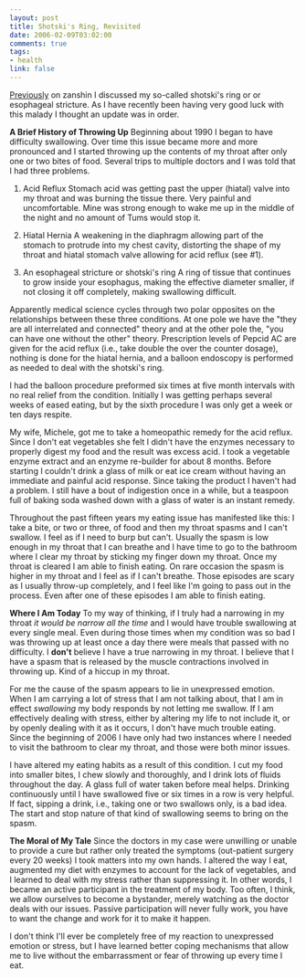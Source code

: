 ```yaml
--- 
layout: post
title: Shotski's Ring, Revisited
date: 2006-02-09T03:02:00
comments: true
tags:
- health
link: false
---
```

<a title="Shotski's Ring" href="http://www.zanshin.net/blogs/000323.html">Previously</a> on zanshin I discussed my so-called shotski's ring or or esophageal stricture. As I have recently been having very good luck with this malady I thought an update was in order.

<strong>A Brief History of Throwing Up</strong>
Beginning about 1990 I began to have difficulty swallowing. Over time this issue became more and more pronounced and I started throwing up the contents of my throat after only one or two bites of food. Several trips to multiple doctors and I was told that I had three problems.

1. Acid Reflux
Stomach acid was getting past the upper (hiatal) valve into my throat and was burning the tissue there. Very painful and uncomfortable. Mine was strong enough to wake me up in the middle of the night and no amount of Tums would stop it.

2. Hiatal Hernia
A weakening in the diaphragm allowing part of the stomach to protrude into my chest cavity, distorting the shape of my throat and hiatal stomach valve allowing for acid reflux (see #1).

3. An esophageal stricture or shotski's ring
A ring of tissue that continues to grow inside your esophagus, making the effective diameter smaller, if not closing it off completely, making swallowing difficult.

Apparently medical science cycles through two polar opposites on the relationships between these three conditions. At one pole we have the "they are all interrelated and connected" theory and at the other pole the, "you can have one without the other" theory. Prescription levels of Pepcid AC are given for the acid reflux (i.e., take double the over the counter dosage), nothing is done for the hiatal hernia, and a balloon endoscopy is performed as needed to deal with the shotski's ring.

I had the balloon procedure preformed six times at five month intervals with no real relief from the condition. Initially I was getting perhaps several weeks of eased eating, but by the sixth procedure I was only get a week or ten days respite.

My wife, Michele, got me to take a homeopathic remedy for the acid reflux. Since I don't eat vegetables she felt I didn't have the enzymes necessary to properly digest my food and the result was excess acid. I took a vegetable enzyme extract and an enzyme re-builder for about 8 months. Before starting I couldn't drink a glass of milk or eat ice cream without having an immediate and painful acid response. Since taking the product I haven't had a problem. I still have a bout of indigestion once in a while, but a teaspoon full of baking soda washed down with a glass of water is an instant remedy.

Throughout the past fifteen years my eating issue has manifested like this: I take a bite, or two or three, of food and then my throat spasms and I can't swallow. I feel as if I need to burp but can't. Usually the spasm is low enough in my throat that I can breathe and I have time to go to the bathroom where I clear my throat by sticking my finger down my throat. Once my throat is cleared I am able to finish eating.  On rare occasion the spasm is higher in my throat and I feel as if I can't breathe. Those episodes are scary as I usually throw-up completely, and I feel like I'm going to pass out in the process. Even after one of these episodes I am able to finish eating.

<strong>Where I Am Today</strong>
To my way of thinking, if I truly had a narrowing in my throat <em>it would be narrow all the time</em> and I would have trouble swallowing at every single meal. Even during those times when my condition was so bad I was throwing up at least once a day there were meals that passed with no difficulty. I <strong>don't</strong> believe I have a true narrowing in my throat. I believe that I have a spasm that is released by the muscle contractions involved in throwing up. Kind of a hiccup in my throat.

For me the cause of the spasm appears to lie in unexpressed emotion. When I am carrying a lot of stress that I am not talking about, that I am in effect <em>swallowing</em> my body responds by not letting me swallow. If I am effectively dealing with stress, either by altering my life to not include it, or by openly dealing with it as it occurs, I don't have much trouble eating. Since the beginning of 2006 I have only had  two instances where I needed to visit the bathroom to clear my throat, and those were both minor issues.

I have altered my eating habits as a result of this condition. I cut my food into smaller bites, I chew slowly and thoroughly, and I drink lots of fluids throughout the day. A glass full of water taken before meal helps. Drinking continuously until I have swallowed five or six times in a row is very helpful. If fact, sipping a drink, i.e., taking one or two swallows only, is a bad idea. The start and stop nature of that kind of swallowing seems to bring on the spasm.

<strong>The Moral of My Tale</strong>
Since the doctors in my case were unwilling or unable to provide a cure but rather only treated the symptoms (out-patient surgery every 20 weeks) I took matters into my own hands. I altered the way I eat, augmented my diet with enzymes to account for the lack of vegetables, and I learned to deal with my stress rather than suppressing it. In other words, I became an active participant in the treatment of my body. Too often, I think, we allow ourselves to become a bystander, merely watching as the doctor deals with our issues. Passive participation will never fully work, you have to want the change and work for it to make it happen.

I don't think I'll ever be completely free of my reaction to unexpressed emotion or stress, but I have learned better coping mechanisms that allow me to live without the embarrassment or fear of throwing up every time I eat.
